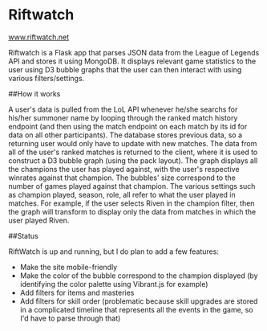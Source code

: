 Riftwatch
=========

www.riftwatch.net

Riftwatch is a Flask app that parses JSON data from the League of Legends API and stores it using MongoDB. It displays relevant game statistics to the user using D3 bubble graphs that the user can then interact with using various filters/settings. 

##How it works

A user's data is pulled from the LoL API whenever he/she searchs for his/her summoner name by looping through the ranked match history endpoint (and then using the match endpoint on each match by its id for data on all other participants). The database stores previous data, so a returning user would only have to update with new matches. The data from all of the user's ranked matches is returned to the client, where it is used to construct a D3 bubble graph (using the pack layout). The graph displays all the champions the user has played against, with the user's respective winrates against that champion. The bubbles' size correspond to the number of games played against that champion. The various settings such as champion played, season, role, all refer to what the user played in matches. For example, if the user selects Riven in the champion filter, then the graph will transform to display only the data from matches in which the user played Riven.

##Status

RiftWatch is up and running, but I do plan to add a few features:

- Make the site mobile-friendly
- Make the color of the bubble correspond to the champion displayed (by identifying the color palette using Vibrant.js for example)
- Add filters for items and masteries
- Add filters for skill order (problematic because skill upgrades are stored in a complicated timeline that represents all the events in the game, so I'd have to parse through that)

